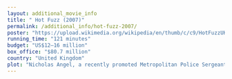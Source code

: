 ```yaml
---
layout: additional_movie_info
title: " Hot Fuzz (2007)"
permalink: /additional_info/hot-fuzz-2007/
poster: "https://upload.wikimedia.org/wikipedia/en/thumb/c/c9/HotFuzzUKposter.jpg/220px-HotFuzzUKposter.jpg"
running_time: "121 minutes"
budget: "US$12–16 million"
box_office: "$80.7 million"
country: "United Kingdom"
plot: "Nicholas Angel, a recently promoted Metropolitan Police Sergeant, is reassigned to the rural town of Sandford, Gloucestershire, for being too exceptional. Angel arrests Danny Butterman for drunk driving, but later discovers that he is the son of Inspector Frank Butterman, and a police officer himself. Angel is frustrated by the village's mundanity, his and Frank’s incompetent colleagues, and the Neighbourhood Watch Alliance (NWA)'s prioritisation of low crime statistics over law enforcement. Angel and Danny stop the two lead actors of a local production of Romeo and Juliet for speeding. A cloaked figure later murders the actors, and their deaths are staged as a car crash; only Angel suspects foul play.\n\nAngel and Danny discover an illegal weapons stash, including an old sea mine, and confiscate it. Angel warms to Danny, and together they binge-watch action films at Danny's house. That night, a cloaked figure attacks George Merchant, a wealthy land developer, in his home, and kills him in a gas explosion. Angel suspects that the deaths are connected to a recent property deal.\n\nTim Messenger, a local journalist, approaches Angel at a village fête, claiming to have information. However, a cloaked figure kills Messenger by dislodging masonry from the church's tower. Angel learns from Leslie Tiller, the village florist, about her plans to sell her land to Merchant's business partners. While Angel is retrieving his notebook, a cloaked figure murders Tiller with her garden shears. Angel pursues the killer but to no avail. Angel suspects Simon Skinner, a supermarket manager, as the property deal would have built a rival supermarket, but Skinner has an alibi.\n\nAfter surmising that there are multiple killers, Angel is attacked in his hotel room by Michael \"Lurch\" Armstrong, an employee of Skinner. He incapacitates him and learns about a secret NWA meeting at Sandford Castle. The NWA, led by Frank, reveals that they committed the murders and staged them as accidents because each victim threatened Sandford's chances of winning \"Village of the Year.\" Irene, Frank's late wife and Danny's mother, put everything into helping Sandford win the first-ever competition, but travellers moved in and ruined their chances the night before the adjudicators arrived, driving her to suicide. Frank has since vowed to help Sandford win Village of the Year every year, whatever the cost. Angel flees, but stumbles into the castle's catacombs, discovering the corpses of the NWA's victims, some of whom Angel had helped arrest or question. Danny suddenly appears and feigns murdering Angel and, pretending to dispose of him, urges him to return to London for his own safety. Although initially leaving for London, Angel stops at a convenience store and takes heart after seeing a display of action-movie DVDs, turning around and returning to Sandford. After visiting the police station and arming himself with the confiscated guns, Angel engages in a shootout with the NWA, with Danny joining Angel during the battle. When Frank orders the other officers to arrest them, the pair successfully convinces them of Frank's complicity.\n\nFrank flees, and the officers besiege the supermarket, with Skinner escaping in a police car with Frank. After Angel and Danny engage the offenders in a high-speed chase and shootout, Angel corners Skinner at Sandford's model village. After a fight, Skinner is impaled on a miniature church steeple. Frank attempts to escape in Angel's car, but a swan that the pair had recaptured earlier attacks him. Angel's former superiors ask him to return to London as the crime rate has risen heavily in his absence, but Angel declines and elects to remain in Sandford.\n\nWhile the officers are reviewing the paperwork of the many arrests, Tom Weaver, the last NWA member, enters the station wielding a blunderbuss. He shoots at Angel, but Danny takes the hit. In the resulting struggle, Weaver accidentally activates the sea mine, killing himself and destroying the station. One year later, Angel has been promoted to Inspector and Danny, having survived, has been promoted to Sergeant. After visiting Irene's grave, the two drive to their next crime scene."
---
```

